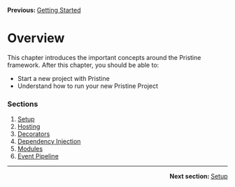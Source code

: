 <p>
   <strong>Previous: </strong> <a href="../index.md">Getting Started</a>
</p>

# Overview

This chapter introduces the important concepts around the Pristine framework. After this chapter, you should be able to:
* Start a new project with Pristine
* Understand how to run your new Pristine Project


### Sections
1. [Setup](01.setup.md)
2. [Hosting](02.hosting.md)
3. [Decorators](03.decorators.md)
4. [Dependency Injection](04.dependency-injection.md)
5. [Modules](05.modules.md)
6. [Event Pipeline](06.event-pipeline.md)

---

<p align="right">
   <strong>Next section: </strong> <a href="01.setup.md">Setup</a>
</p>
